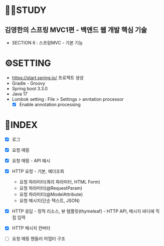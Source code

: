 # 👩‍💻STUDY

## 김영한의 스프링 MVC1편 - 백엔드 웹 개발 핵심 기술

- SECTION 6 : 스프링MVC - 기본 기능

# ⚙️SETTING

- https://start.spring.io/ 프로젝트 생성
- Gradle - Groovy
- Spring boot 3.3.0
- Java 17
- Lombok setting : File > Settings > anntation processor
  -  [X] Enable annotation processing

# 📒INDEX

- [x] 로그
- [x] 요청 매핑
- [x] 요청 매핑 - API 예시
- [x] HTTP 요청 - 기본, 헤더조회
  - 요청 파라미터(쿼리 파라미터, HTML Form)
  - 요청 파라미터(@RequestParam)
  - 요청 파라미터(@ModelAttribute)
  - 요청 메시지(단순 텍스트, JSON)

- [X] HTTP 응답 - 정적 리소스, 뷰 템플릿(thymeleaf)
      - HTTP API, 메시지 바디에 직접 입력
 - [X] HTTP 메시지 컨버터
 - [ ] 요청 매핑 헨들러 어뎁터 구조
